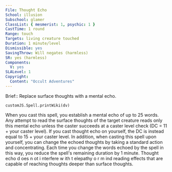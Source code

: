 ```yaml
---
File: Thought Echo
School: illusion
Subschool: glamer
ClassList: { mesmerist: 1, psychic: 1 }
CastTime: 1 round
Range: touch
Targets: living creature touched
Duration: 1 minute/level
Dismissible: yes
SavingThrow: Will negates (harmless)
SR: yes (harmless)
Components:
  V: yes
SLALevel: 1
Copyright:
  Content: "Occult Adventures"
---
```

Brief:: Replace surface thoughts with a mental echo.

```dataviewjs
customJS.Spell.printWiki(dv)
```

When you cast this spell, you establish a mental echo of up to 25 words. Any attempt to read the surface thoughts of the target creature reads only this mental echo unless the caster succeeds at a caster level check (DC = 11 + your caster level). If you cast thought echo on yourself, the DC is instead equal to 15 + your caster level. In addition, when casting this spell upon yourself, you can change the echoed thoughts by taking a standard action and concentrating.  Each time you change the words echoed by the spell in this way, you reduce the spell's remaining duration by 1 minute. Thought echo d oes n ot i nterfere w ith t elepathy o r m ind reading effects that are capable of reaching thoughts deeper than surface thoughts.
